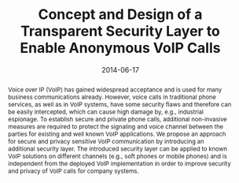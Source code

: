 ---
abstract: Voice over IP (VoIP) has gained widespread acceptance and is used for many
  business communications already. However, voice calls in traditional phone services,
  as well as in VoIP systems, have some security flaws and therefore can be easily
  intercepted, which can cause high damage by, e.g., industrial espionage. To establish
  secure and private phone calls, additional non-invasive measures are required to
  protect the signaling and voice channel between the parties for existing and well
  known VoIP applications. We propose an approach for secure and privacy sensitive
  VoIP communication by introducing an additional security layer. The introduced security
  layer can be applied to known VoIP solutions on different channels (e.g., soft phones
  or mobile phones) and is independent from the deployed VoIP implementation in order
  to improve security and privacy of VoIP calls for company systems.
authors:
- Markus Gruber
- Martin Maier
- Michael Schafferer
- Christian Schanes
- Thomas Grechenig
date: '2014-06-17'
featured: false
links:
- name: Publik
  url: https://publik.tuwien.ac.at/showentry.php?ID=236254&lang=1
publication_types:
- '0'
publishDate: '2014-06-17'
title: Concept and Design of a Transparent Security Layer to Enable Anonymous VoIP
  Calls
url_pdf: ''
---